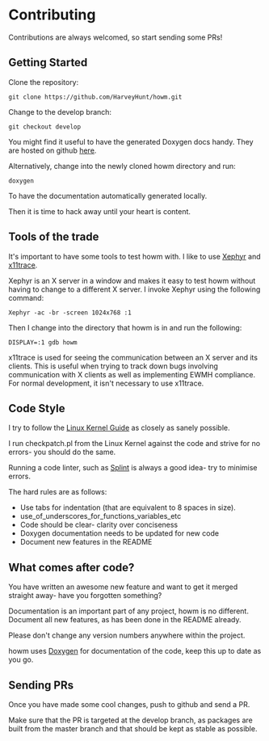 # Contributing

Contributions are always welcomed, so start sending some PRs!

## Getting Started

Clone the repository:

    git clone https://github.com/HarveyHunt/howm.git
  
Change to the develop branch:

    git checkout develop
    
You might find it useful to have the generated Doxygen docs handy. They are hosted on github
[here](http://harveyhunt.github.io/howm/). 

Alternatively, change into the newly cloned howm directory and run:

    doxygen
    
To have the documentation automatically generated locally.
  
Then it is time to hack away until your heart is content.

## Tools of the trade

It's important to have some tools to test howm with. I like to use [Xephyr](http://www.freedesktop.org/wiki/Software/Xephyr/) and [x11trace](http://xtrace.alioth.debian.org/).

Xephyr is an X server in a window and makes it easy to test howm without having to change to a different X server. I invoke Xephyr using the following command:

    Xephyr -ac -br -screen 1024x768 :1

Then I change into the directory that howm is in and run the following:

    DISPLAY=:1 gdb howm
    
x11trace is used for seeing the communication between an X server and its clients. This is useful when trying to track down bugs involving communication with X clients as well as implementing EWMH compliance. For normal development, it isn't necessary to use x11trace.

## Code Style

I try to follow the [Linux Kernel Guide](https://www.kernel.org/doc/Documentation/CodingStyle) as closely as sanely possible.

I run checkpatch.pl from the Linux Kernel against the code and strive for no errors- you should do the same.

Running a code linter, such as [Splint](http://www.splint.org/) is always a good idea- try to minimise errors.

The hard rules are as follows:

  * Use tabs for indentation (that are equivalent to 8 spaces in size).
  * use_of_underscores_for_functions_variables_etc
  * Code should be clear- clarity over conciseness
  * Doxygen documentation needs to be updated for new code
  * Document new features in the README

## What comes after code?

You have written an awesome new feature and want to get it merged straight away- have you forgotten something?

Documentation is an important part of any project, howm is no different. Document all new features, as has been done
in the README already.

Please don't change any version numbers anywhere within the project.

howm uses [Doxygen](http://www.stack.nl/~dimitri/doxygen/) for documentation of the code, keep this up to date as you go.


## Sending PRs

Once you have made some cool changes, push to github and send a PR.

Make sure that the PR is targeted at the develop branch, as packages are built from the master branch and that should be kept as stable as possible.
